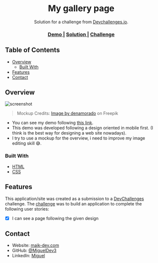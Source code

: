 <h1 align="center">My gallery page</h1>

<div align="center">
   Solution for a challenge from  <a href="http://devchallenges.io" target="_blank">Devchallenges.io</a>.
</div>

<div align="center">
  <h3>
    <a href="https://maik-dev.com/simplesites/gallery-page/index.html">
      Demo
    </a>
    <span> | </span>
    <a href="https://github.com/MiguelDev3/gallery-page">
      Solution
    </a>
    <span> | </span>
    <a href="https://devchallenges.io/challenges/gcbWLxG6wdennelX7b8I">
      Challenge
    </a>
  </h3>
</div>

<!-- TABLE OF CONTENTS -->

## Table of Contents

- [Overview](#overview)
  - [Built With](#built-with)
- [Features](#features)
- [Contact](#contact)

<!-- OVERVIEW -->

## Overview

![screenshot](https://maik-dev.com/simplesites/gallery-page/assets/final-view.jpg)
> Mockup Credits: [Image by denamorado](https://www.freepik.com/free-psd/digital-devices-screen-editable_32084754.htm#query=computer%20mockup&position=41&from_view=keyword) on Freepik

- You can see my demo following [this link](https://maik-dev.com/simplesites/gallery-page/index.html).
- This demo was developed following a design oriented in mobile first. (I think is the best way for designing a web site nowadays).
- I try to use a mockup for the overview, i need to improve my image editing skill 😅.

### Built With

<!-- This section should list any major frameworks that you built your project using. Here are a few examples.-->

- [HTML](https://developer.mozilla.org/es/docs/Web/HTML)
- [CSS](https://developer.mozilla.org/es/docs/Web/CSS)

## Features

<!-- List the features of your application or follow the template. Don't share the figma file here :) -->

This application/site was created as a submission to a [DevChallenges](https://devchallenges.io/challenges) challenge. The [challenge](https://devchallenges.io/challenges/gcbWLxG6wdennelX7b8I) was to build an application to complete the following user stories:

- [x] I can see a page following the given design

## Contact

- Website: [maik-dev.com](https://maik-dev.com/)
- GitHub: [@MiguelDev3](https://github.com/MiguelDev3)
- LinkedIn: [Miguel](https://www.linkedin.com/in/miguel-eduardo-chacon-callo-582401230/)